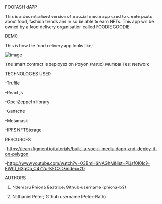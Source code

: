 FOOFASH dAPP



This is a decentralised version of a social media app used to create posts about food, fashion trends and in so be able to earn NFTs.
This app will be owned by a food delivery organisation called FOODIE GOODIE.



DEMO


This is how the food delivery app looks like;


![image](https://user-images.githubusercontent.com/102053232/205502349-f67b40d6-5ad9-4d45-8ec5-371c858368dc.png)

The smart contract is deployed on Polyon (Matic) Mumbai Test Network

TECHNOLOGIES USED


-Truffle


-React js


-OpenZeppelin library


-Ganache


-Metamask


-IPFS NFTStorage

RESOURCES


-https://learn.figment.io/tutorials/build-a-social-media-dapp-and-deploy-it-on-polygon


-https://www.youtube.com/watch?v=O3BmHGNAGhM&list=PLjsf0I0Ic9-EWhT_63gCb_C4Z2usKFCzD&index=20

AUTHORS

1. Ndemaru Phiona Beatrice; Github-username (phiona-b3)


2. Nathaniel Peter; Github username (Peter-Nath)
